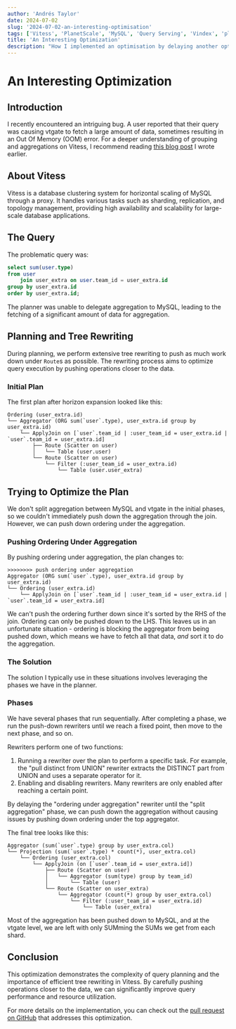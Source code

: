 ```yaml
---
author: 'Andrés Taylor'
date: 2024-07-02
slug: '2024-07-02-an-interesting-optimisation'
tags: ['Vitess', 'PlanetScale', 'MySQL', 'Query Serving', 'Vindex', 'plan', 'execution plan', 'explain', 'optimizer']
title: 'An Interesting Optimization'
description: "How I implemented an optimisation by delaying another optimisation"
---
```


# An Interesting Optimization

## Introduction

I recently encountered an intriguing bug. A user reported that their query was causing vtgate to fetch a large amount of data, sometimes resulting in an Out Of Memory (OOM) error.
For a deeper understanding of grouping and aggregations on Vitess, I recommend reading [this blog post](https://planetscale.com/blog/grouping-and-aggregations-on-vitess) I wrote earlier.

## About Vitess

Vitess is a database clustering system for horizontal scaling of MySQL through a proxy. It handles various tasks such as sharding, replication, and topology management, providing high availability and scalability for large-scale database applications.

## The Query

The problematic query was:

```sql
select sum(user.type)
from user
    join user_extra on user.team_id = user_extra.id
group by user_extra.id
order by user_extra.id;
```

The planner was unable to delegate aggregation to MySQL, leading to the fetching of a significant amount of data for aggregation.

## Planning and Tree Rewriting

During planning, we perform extensive tree rewriting to push as much work down under `Route`s as possible. The rewriting process aims to optimize query execution by pushing operations closer to the data.

### Initial Plan

The first plan after horizon expansion looked like this:

```
Ordering (user_extra.id)
└── Aggregator (ORG sum(`user`.type), user_extra.id group by user_extra.id)
    └── ApplyJoin on [`user`.team_id | :user_team_id = user_extra.id | `user`.team_id = user_extra.id]
        ├── Route (Scatter on user)
        │   └── Table (user.user)
        └── Route (Scatter on user)
            └── Filter (:user_team_id = user_extra.id)
                └── Table (user.user_extra)
```

## Trying to Optimize the Plan

We don't split aggregation between MySQL and vtgate in the initial phases, so we couldn't immediately push down the aggregation through the join. However, we can push down ordering under the aggregation.

### Pushing Ordering Under Aggregation

By pushing ordering under aggregation, the plan changes to:

```
>>>>>>>> push ordering under aggregation
Aggregator (ORG sum(`user`.type), user_extra.id group by user_extra.id)
└── Ordering (user_extra.id)
    └── ApplyJoin on [`user`.team_id | :user_team_id = user_extra.id | `user`.team_id = user_extra.id]
```

We can't push the ordering further down since it's sorted by the RHS of the join. Ordering can only be pushed down to the LHS.
This leaves us in an unfortunate situation - ordering is blocking the aggregator from being pushed down, which means we have to fetch all that data, _and_ sort it to do the aggregation.

### The Solution

The solution I typically use in these situations involves leveraging the phases we have in the planner.

### Phases

We have several phases that run sequentially. After completing a phase, we run the push-down rewriters until we reach a fixed point, then move to the next phase, and so on.

Rewriters perform one of two functions:

1. Running a rewriter over the plan to perform a specific task. For example, the "pull distinct from UNION" rewriter extracts the DISTINCT part from UNION and uses a separate operator for it.
2. Enabling and disabling rewriters. Many rewriters are only enabled after reaching a certain point.

By delaying the "ordering under aggregation" rewriter until the "split aggregation" phase, we can push down the aggregation without causing issues by pushing down ordering under the top aggregator.

The final tree looks like this:

```
Aggregator (sum(`user`.type) group by user_extra.col)
└── Projection (sum(`user`.type) * count(*), user_extra.col)
    └── Ordering (user_extra.col)
        └── ApplyJoin (on [`user`.team_id = user_extra.id])
            ├── Route (Scatter on user)
            │   └── Aggregator (sum(type) group by team_id)
            │       └── Table (user)
            └── Route (Scatter on user_extra)
                └── Aggregator (count(*) group by user_extra.col)
                    └── Filter (:user_team_id = user_extra.id)
                        └── Table (user_extra)
```

Most of the aggregation has been pushed down to MySQL, and at the vtgate level, we are left with only SUMming the SUMs we get from each shard.


## Conclusion

This optimization demonstrates the complexity of query planning and the importance of efficient tree rewriting in Vitess. By carefully pushing operations closer to the data, we can significantly improve query performance and resource utilization.

For more details on the implementation, you can check out the [pull request on GitHub](https://github.com/vitessio/vitess/pull/16278) that addresses this optimization.
